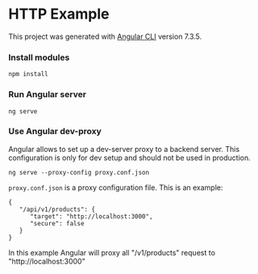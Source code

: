 # HTTP Example

This project was generated with [Angular CLI](https://github.com/angular/angular-cli) version 7.3.5.

### Install modules
```
npm install
```
### Run Angular server
```
ng serve
```
### Use Angular dev-proxy
Angular allows to set up a dev-server proxy to a backend server. This configuration is only for dev setup and should not be used in production.
```
ng serve --proxy-config proxy.conf.json
```
`proxy.conf.json` is a proxy configuration file. 
This is an example:
```
{
   "/api/v1/products": {
      "target": "http://localhost:3000",
      "secure": false
   }
}
```
In this example Angular will proxy all "/v1/products" request to "http://localhost:3000"
